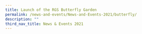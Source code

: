 ```yaml
---
title: Launch of the RGS Butterfly Garden
permalink: /news-and-events/News-and-Events-2021/butterfly/
description: ""
third_nav_title: News & Events 2021
---
```

